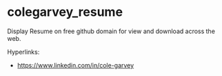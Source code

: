 # colegarvey_resume
Display Resume on free github domain for view and download across the web.

Hyperlinks:
- https://www.linkedin.com/in/cole-garvey

